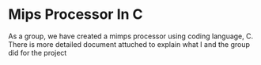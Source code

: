 # Mips Processor In C
As a group, we have created a mimps processor using coding language, C. There is more detailed document attuched to explain what I and the group did for the project
